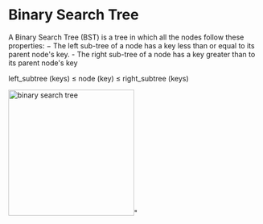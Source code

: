 # Binary Search Tree


A Binary Search Tree (BST) is a tree in which all the nodes follow these properties:
	 − The left sub-tree of a node has a key less than or equal to its parent node's key. 
	- The right sub-tree of a node has a key greater than to its parent node's key

left_subtree (keys)  ≤  node (key)  ≤  right_subtree (keys)

<img src="https://en.wikipedia.org/wiki/Binary_search_tree#/media/File:Binary_search_tree.svg" alt="binary search tree" width="250" />"


